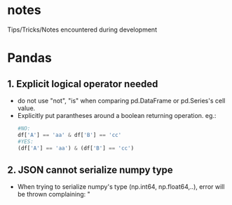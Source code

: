 # notes
Tips/Tricks/Notes encountered during development

# Pandas
## 1. Explicit logical operator needed
- do not use "not", "is" when comparing pd.DataFrame or pd.Series's cell value.
- Explicitly put parantheses around a boolean returning operation. eg.:
    ``` python
    #NO: 
    df['A'] == 'aa' & df['B'] == 'cc'
    #YES: 
    (df['A'] == 'aa') & (df['B'] == 'cc')
    ```
## 2. JSON cannot serialize numpy type
- When trying to serialize numpy's type (np.int64, np.float64,..), error will be thrown complaining:
  "
